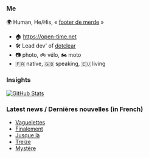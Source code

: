 ### Me

🌍 Human, He/His, « [footer de merde](https://open-time.net/post/2013/07/17/La-veritable-histoire-du-Footer-de-merde-) » 
* 🏠 https://open-time.net 
* 🛠️ Lead dev' of [dotclear](https://git.dotclear.org/dev/dotclear)
* 📷 photo, 🚲 vélo, 🏍️ moto 
* 🇫🇷 native, 🇬🇧 speaking, 🇪🇺 living

### Insights

[![GitHub Stats](https://github-readme-stats-sigma-five.vercel.app/api?username=franck-paul)](https://github.com/franck-paul)

### Latest news / Dernières nouvelles (in French)

<!-- BLOG-POST-LIST:START -->
- [Vaguelettes](https://open-time.net/post/2025/02/16/Vaguelettes)
- [Finalement](https://open-time.net/post/2025/02/15/Finalement)
- [Jusque là](https://open-time.net/post/2025/02/14/Jusque-la)
- [Treize](https://open-time.net/post/2025/02/13/Treize)
- [Mystère](https://open-time.net/post/2025/02/12/Mystere)
<!-- BLOG-POST-LIST:END -->
